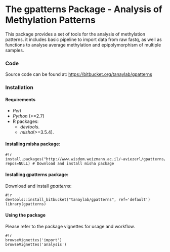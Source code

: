 # The gpatterns Package - Analysis of Methylation Patterns 

This package provides a set of tools for the analysis of methylation patterns.
it includes basic pipeline to import data from raw fastq, as well as functions 
to analyse average methylation and epipolymorphism of multiple samples. 

### Code
Source code can be found at: https://bitbucket.org/tanaylab/gpatterns


### Installation 
#### Requirements 
- _Perl_
- _Python_ (>=2.7)
- R packages:
    * _devtools_.
    * _misha_(>=3.5.4).


#### Installing misha package:
```
#!r
install.packages("http://www.wisdom.weizmann.ac.il/~aviezerl/gpatterns/misha_3.5.4.tar.gz", repos=NULL) # Download and install misha package
```

#### Installing gpatterns package:
Download and install *gpatterns*: 
```
#!r
devtools::install_bitbucket("tanaylab/gpatterns", ref='default')
library(gpatterns)
```

#### Using the package
Please refer to the package vignettes for usage and workflow. 
```
#!r
browseVignettes('import') 
browseVignettes('analysis')
```